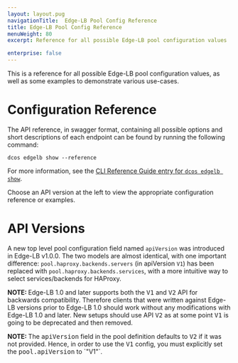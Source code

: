 ```yaml
---
layout: layout.pug
navigationTitle:  Edge-LB Pool Config Reference
title: Edge-LB Pool Config Reference
menuWeight: 80
excerpt: Reference for all possible Edge-LB pool configuration values

enterprise: false
---
```


This is a reference for all possible Edge-LB pool configuration values, as well as some examples to demonstrate various use-cases.

# Configuration Reference

The API reference, in swagger format, containing all possible options and short descriptions of each endpoint can be found by running the following command:

```
dcos edgelb show --reference
```

For more information, see the [CLI Reference Guide entry for `dcos edgelb show`](/1.3/cli-reference/dcos-edgelb-show/).

Choose an API version at the left to view the appropriate configuration reference or examples.

# API Versions

A new top level pool configuration field named `apiVersion` was introduced in Edge-LB v1.0.0. The two models are almost identical, with one important difference: `pool.haproxy.backends.servers` (in apiVersion `V1`) has been replaced with `pool.haproxy.backends.services`, with a more intuitive way to select services/backends for HAProxy.

<p class="message--note"><strong>NOTE: </strong>Edge-LB 1.0 and later supports both the <tt>V1</tt> and <tt>V2</tt> API for backwards compatibility. Therefore clients that were written against Edge-LB versions prior to Edge-LB 1.0 should work without any modifications with Edge-LB 1.0 and later. New setups should use API <tt>V2</tt> as at some point <tt>V1</tt> is going to be deprecated and then removed.</p>

<p class="message--note"><strong>NOTE: </strong> The <tt>apiVersion</tt> field in the pool definition defaults to <tt>V2</tt> if it was not provided. Hence, in order to use the <tt>V1</tt> config, you must explicitly set the <tt>pool.apiVersion</tt> to `"V1"`.</p>
